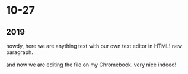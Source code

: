 <h1>10-27</h1>

<h2>2019</h2><div>howdy, here we are anything text with our own text editor in HTML! new paragraph.</div><div><br></div><div>and now we are editing the file on my Chromebook. very nice indeed!</div><div><br></div>